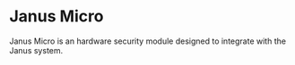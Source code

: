 # Janus Micro

Janus Micro is an hardware security module designed to integrate with the Janus system.

